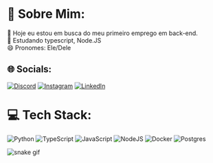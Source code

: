 # 💫 Sobre Mim:
🔭 Hoje eu estou em busca do meu primeiro emprego em back-end.<br>🌱 Estudando typescript, Node.JS<br>😄 Pronomes: Ele/Dele


## 🌐 Socials:
[![Discord](https://img.shields.io/badge/Discord-%237289DA.svg?logo=discord&logoColor=white)](https://discord.gg/🅼🆃★#4137) 
[![Instagram](https://img.shields.io/badge/Instagram-%23E4405F.svg?logo=Instagram&logoColor=white)](https://www.instagram.com/matheuslimalves/) 
[![LinkedIn](https://img.shields.io/badge/LinkedIn-%230077B5.svg?logo=linkedin&logoColor=white)](https://www.linkedin.com/in/dev-matheus-lima/) 

# 💻 Tech Stack:
![Python](https://img.shields.io/badge/python-3670A0?style=for-the-badge&logo=python&logoColor=ffdd54) ![TypeScript](https://img.shields.io/badge/typescript-%23007ACC.svg?style=for-the-badge&logo=typescript&logoColor=white) ![JavaScript](https://img.shields.io/badge/javascript-%23323330.svg?style=for-the-badge&logo=javascript&logoColor=%23F7DF1E) ![NodeJS](https://img.shields.io/badge/node.js-6DA55F?style=for-the-badge&logo=node.js&logoColor=white) ![Docker](https://img.shields.io/badge/docker-%230db7ed.svg?style=for-the-badge&logo=docker&logoColor=white) ![Postgres](https://img.shields.io/badge/postgres-%23316192.svg?style=for-the-badge&logo=postgresql&logoColor=white)

![snake gif](https://github.com/MatheusLimaAlves/MatheusLimaAlves/blob/output/github-contribution-grid-snake.svg)
